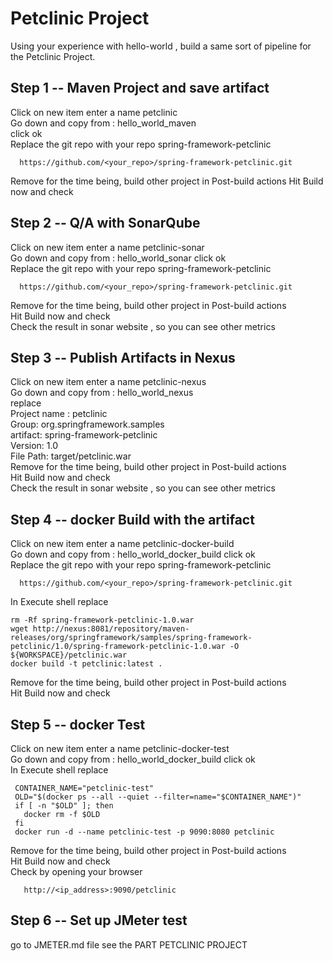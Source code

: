 # Petclinic Project 
Using your experience with hello-world , build a same sort of pipeline for the Petclinic Project. 

## Step 1 --  Maven Project and save artifact
Click on new item enter a name petclinic    
Go down and copy from :  hello_world_maven   
click ok   
Replace the git repo with your repo spring-framework-petclinic
```
  https://github.com/<your_repo>/spring-framework-petclinic.git 
```
Remove for the time being, build other project in Post-build actions 
Hit Build now and check 

## Step 2 --  Q/A with SonarQube 
Click on new item enter a name petclinic-sonar    
Go down and copy from :  hello_world_sonar
click ok   
Replace the git repo with your repo spring-framework-petclinic
```
  https://github.com/<your_repo>/spring-framework-petclinic.git 
```
Remove for the time being, build other project in Post-build actions   
Hit Build now and check  
Check the result in sonar website , so you can see other metrics

## Step 3 --  Publish Artifacts in Nexus 
Click on new item enter a name petclinic-nexus      
Go down and copy from :  hello_world_nexus  
replace  
Project name : petclinic   
Group: org.springframework.samples  
artifact: spring-framework-petclinic  
Version: 1.0  
File Path: target/petclinic.war  
Remove for the time being, build other project in Post-build actions     
Hit Build now and check  
Check the result in sonar website , so you can see other metrics

## Step 4 --  docker Build with the artifact
 Click on new item enter a name petclinic-docker-build      
 Go down and copy from :  hello_world_docker_build
 click ok   
 Replace the git repo with your repo spring-framework-petclinic
  ```
    https://github.com/<your_repo>/spring-framework-petclinic.git 
  ```
In Execute shell replace 
```shell script
rm -Rf spring-framework-petclinic-1.0.war
wget http://nexus:8081/repository/maven-releases/org/springframework/samples/spring-framework-petclinic/1.0/spring-framework-petclinic-1.0.war -O ${WORKSPACE}/petclinic.war
docker build -t petclinic:latest .
```
 Remove for the time being, build other project in Post-build actions   
  Hit Build now and check   
  
## Step 5 --  docker Test 
 Click on new item enter a name petclinic-docker-test      
 Go down and copy from :  hello_world_docker_build
 click ok   
 In Execute shell replace
 ```shell script
  CONTAINER_NAME="petclinic-test"
  OLD="$(docker ps --all --quiet --filter=name="$CONTAINER_NAME")"
  if [ -n "$OLD" ]; then
    docker rm -f $OLD
  fi
  docker run -d --name petclinic-test -p 9090:8080 petclinic
 ```
 Remove for the time being, build other project in Post-build actions  
   Hit Build now and check   
  Check by opening your browser    
  ```shell script
     http://<ip_address>:9090/petclinic
``` 

  ## Step 6 -- Set up JMeter test 
  go to JMETER.md file see the PART PETCLINIC PROJECT
  